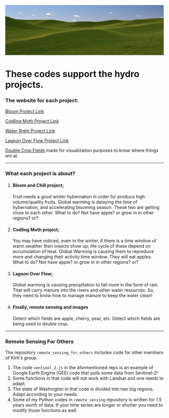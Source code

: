 ![Image of Palouse](https://github.com/HNoorazar/Ag/blob/master/DSC_2980.jpeg)

# These codes support the hydro projects.

### The website for each project:
[Bloom Project Link](http://agclimatetools.cahnrs.wsu.edu/users/hnoorazar/bloom_chill_accumulation/)

[Codling Moth Project Link](http://agclimatetools.cahnrs.wsu.edu/users/hnoorazar/codling_moth/)

[Water Right Project Link](http://agclimatetools.cahnrs.wsu.edu/users/hnoorazar/water_right/)

[Lagoon Over Flow Project Link](http://agclimatetools.cahnrs.wsu.edu/users/hnoorazar/lagoon_overflow_risk/)

[Double Crop Fields](http://agclimatetools.cahnrs.wsu.edu/users/hnoorazar/remote_sensing_pre_MS/) made for visualization purposes to know where things are at.

------------------------------------------------------------------------
### What each project is about?
1. #### Bloom and Chill project;
    Fruit needs a good winter hybernation in order for produce high volume/quality fruits. Global warming is delaying the time of hybernation, and accelerating blooming season. These two are getting close to each other. What to do? Not have apple? or grow in in other regions? or?

 2. #### Codling Moth project;
     You may have noticed, even in the winter, if there is a time window of warm weather then insects show up; life cycle of these depend on accumulation of heat. Global Warming is causing them to reproduce more and changing their activity time window. They will eat apples. What to do? Not have apple? or grow in in other regions? or?

 3. #### Lagoon Over Flow;
     Global warming is causing precipitation to fall more in the form of rain. That will carry manure into the rivers and other water    resources. So, they need to know how to manage manure to keep the water clean!

 4. #### Finally, remote sensing and images
     Detect which fields are apple, cherry, pear, etc. Detect which fields are being used to double crop. 

------------------------------------------------------------------------

### Remote Sensing For Others
The repository `remote_sensing_for_others` includes code for other members of Kirti's group.

1. The code `sentinel_2.js` in the aformentioned repo is an example of Google Earth Engine (GEE) code
that pulls some data from Sentinel-2!
2. Some functions in that code will not work with Landsat and one needs to adapt.
3. The state of Washington in that code is divided into two big regions. Adapt according to your needs.
4. Some of my Python codes in `remote_sensing` repository is written for 1.5 years worth of data. If your time series are longer or shorter you need to modify those functions as well.








